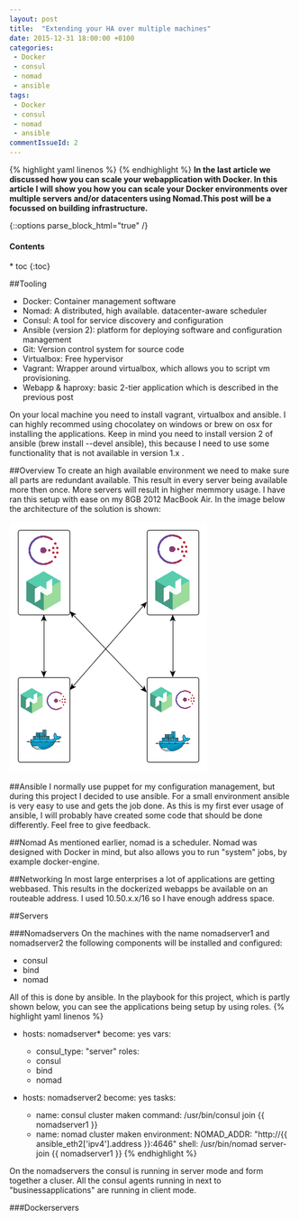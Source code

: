 ```yaml
---
layout: post
title:  "Extending your HA over multiple machines"
date: 2015-12-31 18:00:00 +0100
categories: 
 - Docker
 - consul
 - nomad
 - ansible
tags:
 - Docker
 - consul
 - nomad 
 - ansible
commentIssueId: 2
---
```

{% highlight yaml linenos %}
{% endhighlight %}
**In the last article we discussed how you can scale your webapplication with Docker. In this article I will show you how you can scale your
Docker environments over multiple servers and/or datacenters using Nomad.This post will be a focussed on building infrastructure.**

{::options parse_block_html="true" /}
<div class="toc">
<h4>Contents</h4>
* toc
{:toc}
</div>


##Tooling
- Docker: Container management software
- Nomad: A distributed, high available. datacenter-aware scheduler
- Consul: A tool for service discovery and configuration
- Ansible (version 2): platform for deploying software and configuration management
- Git: Version control system for source code
- Virtualbox: Free hypervisor
- Vagrant: Wrapper around virtualbox, which allows you to script vm provisioning. 
- Webapp & haproxy: basic 2-tier application which is described in the previous post

On your local machine you need to install vagrant, virtualbox and ansible. I can highly recommed using chocolatey on windows or brew on osx for
installing the applications. Keep in mind you need to install version 2 of ansible (brew install --devel ansible), this because I need to use some 
functionality that is not available in version 1.x . 

##Overview
To create an high available environment we need to make sure all parts are redundant available. This result in every server
being available more then once. More servers will result in higher memmory usage. I have ran this setup with ease on my 8GB 2012 MacBook Air.
In the image below the architecture of the solution is shown:

![Servers overview](/images/2016-01-scaling-your-docker-environment/overview.png)

##Ansible
I normally use puppet for my configuration management, but during this project I decided to use ansible. For a small environment ansible is very
easy to use and gets the job done. As this is my first ever usage of ansible, I will probably have created some code that should be done 
differently. Feel free to give feedback.

##Nomad
As mentioned earlier, nomad is a scheduler. Nomad was designed with Docker in mind, but also allows you to run "system" jobs, by example docker-engine.

##Networking
In most large enterprises a lot of applications are getting webbased. This results in the dockerized webapps be available on an routeable address.
I used 10.50.x.x/16 so I have enough address space. 

##Servers

###Nomadservers
On the machines with the name nomadserver1 and nomadserver2 the following components will be installed and configured:

- consul
- bind
- nomad

All of this is done by ansible. In the playbook for this project, which is partly shown below, you can see the applications being
setup by using roles. 
{% highlight yaml linenos %}
- hosts: nomadserver*
  become: yes
  vars:
   - consul_type: "server"
  roles:
    - consul
    - bind
    - nomad

- hosts: nomadserver2
  become: yes
  tasks:
    - name: consul cluster maken
      command: /usr/bin/consul join {{ nomadserver1 }}
    - name: nomad cluster maken
      environment:
        NOMAD_ADDR: "http://{{ ansible_eth2['ipv4'].address }}:4646"
      shell: /usr/bin/nomad server-join {{ nomadserver1 }}
{% endhighlight %}

On the nomadservers the consul is running in server mode and form together a cluser. All the consul agents running in next to 
"businessapplications" are running in client mode.       


###Dockerservers

